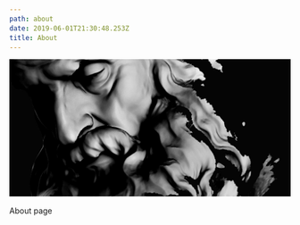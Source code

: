 ```yaml
---
path: about
date: 2019-06-01T21:30:48.253Z
title: About
---
```



![](/assets/bearded-man.jpg)

About page
